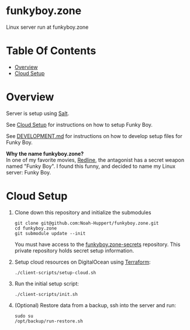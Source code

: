# funkyboy.zone
Linux server run at funkyboy.zone

# Table Of Contents
- [Overview](#overview)
- [Cloud Setup](#cloud-setup)

# Overview
Server is setup using [Salt](https://saltstack.com).  

See [Cloud Setup](#cloud-setup) for instructions on how to setup Funky Boy.

See [DEVELOPMENT.md](DEVELOPMENT.md) for instructions on how to develop setup
files for Funky Boy.

**Why the name funkyboy.zone?**  
In one of my favorite movies, 
[Redline](https://en.wikipedia.org/wiki/Redline_(2009_film)), the antagonist 
has a secret weapon named "Funky Boy". I found this funny, and decided to 
name my Linux server: Funky Boy.

# Cloud Setup
1. Clone down this repository and initialize the submodules
   ```
   git clone git@github.com:Noah-Huppert/funkyboy.zone.git
   cd funkyboy.zone
   git submodule update --init
   ```
   You must have access to the [funkyboy.zone-secrets](https://github.com/Noah-Huppert/funkyboy.zone-secrets)
   repository. This private repository holds secret setup information.

2. Setup cloud resources on DigitalOcean using [Terraform](https://terraform.io):
   ```
   ./client-scripts/setup-cloud.sh
   ```

3. Run the initial setup script:
   ```
   ./client-scripts/init.sh
   ```
4. (Optional) Restore data from a backup, ssh into the server and run:
   ```
   sudo su
   /opt/backup/run-restore.sh
   ```
